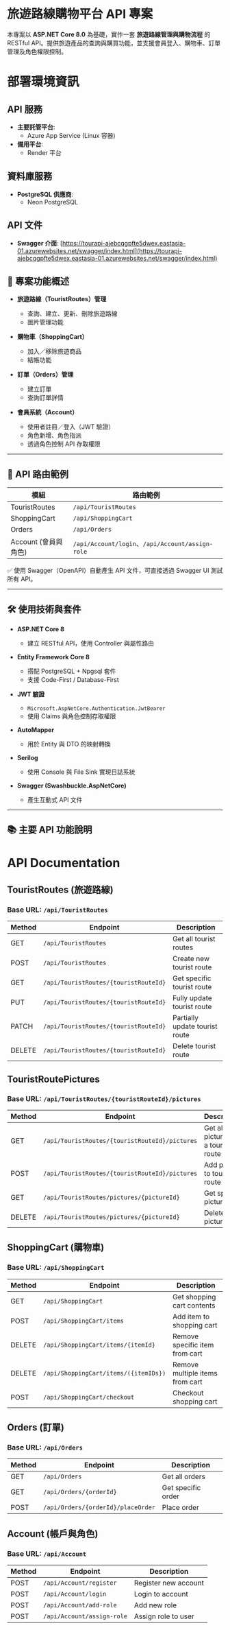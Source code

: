 # 旅遊路線購物平台 API 專案

本專案以 **ASP.NET Core 8.0** 為基礎，實作一套 **旅遊路線管理與購物流程** 的 RESTful API。提供旅遊產品的查詢與購買功能，並支援會員登入、購物車、訂單管理及角色權限控制。

# 部署環境資訊

## API 服務
- **主要託管平台**:
  - Azure App Service (Linux 容器)
- **備用平台**:
  - Render 平台

## 資料庫服務
- **PostgreSQL 供應商**:
  - Neon PostgreSQL

## API 文件
- **Swagger 介面**:
  [https://tourapi-ajebcqgpfte5dwex.eastasia-01.azurewebsites.net/swagger/index.html](https://tourapi-ajebcqgpfte5dwex.eastasia-01.azurewebsites.net/swagger/index.html)



## 📌 專案功能概述

- **旅遊路線（TouristRoutes）管理**
  - 查詢、建立、更新、刪除旅遊路線
  - 圖片管理功能

- **購物車（ShoppingCart）**
  - 加入／移除旅遊商品
  - 結帳功能

- **訂單（Orders）管理**
  - 建立訂單
  - 查詢訂單詳情

- **會員系統（Account）**
  - 使用者註冊／登入（JWT 驗證）
  - 角色新增、角色指派
  - 透過角色控制 API 存取權限

---

## 🔗 API 路由範例

| 模組             | 路由範例                                 |
|------------------|------------------------------------------|
| TouristRoutes     | `/api/TouristRoutes`                     |
| ShoppingCart      | `/api/ShoppingCart`                      |
| Orders            | `/api/Orders`                            |
| Account (會員與角色) | `/api/Account/login`、`/api/Account/assign-role` |

✅ 使用 Swagger（OpenAPI）自動產生 API 文件，可直接透過 Swagger UI 測試所有 API。

---

## 🛠️ 使用技術與套件

- **ASP.NET Core 8**
  - 建立 RESTful API，使用 Controller 與屬性路由
  
- **Entity Framework Core 8**
  - 搭配 PostgreSQL + Npgsql 套件
  - 支援 Code-First / Database-First

- **JWT 驗證**
  - `Microsoft.AspNetCore.Authentication.JwtBearer`
  - 使用 Claims 與角色控制存取權限

- **AutoMapper**
  - 用於 Entity 與 DTO 的映射轉換

- **Serilog**
  - 使用 Console 與 File Sink 實現日誌系統

- **Swagger (Swashbuckle.AspNetCore)**
  - 產生互動式 API 文件

---

## 📚 主要 API 功能說明

# API Documentation

## TouristRoutes (旅遊路線)

### Base URL: `/api/TouristRoutes`

| Method | Endpoint                          | Description                  |
|--------|-----------------------------------|------------------------------|
| GET    | `/api/TouristRoutes`              | Get all tourist routes       |
| POST   | `/api/TouristRoutes`              | Create new tourist route     |
| GET    | `/api/TouristRoutes/{touristRouteId}` | Get specific tourist route   |
| PUT    | `/api/TouristRoutes/{touristRouteId}` | Fully update tourist route   |
| PATCH  | `/api/TouristRoutes/{touristRouteId}` | Partially update tourist route |
| DELETE | `/api/TouristRoutes/{touristRouteId}` | Delete tourist route         |

## TouristRoutePictures

### Base URL: `/api/TouristRoutes/{touristRouteId}/pictures`

| Method | Endpoint                                      | Description                          |
|--------|-----------------------------------------------|--------------------------------------|
| GET    | `/api/TouristRoutes/{touristRouteId}/pictures` | Get all pictures for a tourist route |
| POST   | `/api/TouristRoutes/{touristRouteId}/pictures` | Add picture to tourist route        |
| GET    | `/api/TouristRoutes/pictures/{pictureId}`     | Get specific picture                |
| DELETE | `/api/TouristRoutes/pictures/{pictureId}`     | Delete picture                      |

## ShoppingCart (購物車)

### Base URL: `/api/ShoppingCart`

| Method | Endpoint                              | Description                          |
|--------|---------------------------------------|--------------------------------------|
| GET    | `/api/ShoppingCart`                   | Get shopping cart contents           |
| POST   | `/api/ShoppingCart/items`             | Add item to shopping cart            |
| DELETE | `/api/ShoppingCart/items/{itemId}`    | Remove specific item from cart       |
| DELETE | `/api/ShoppingCart/items/({itemIDs})` | Remove multiple items from cart      |
| POST   | `/api/ShoppingCart/checkout`          | Checkout shopping cart               |

## Orders (訂單)

### Base URL: `/api/Orders`

| Method | Endpoint                      | Description                  |
|--------|-------------------------------|------------------------------|
| GET    | `/api/Orders`                 | Get all orders               |
| GET    | `/api/Orders/{orderId}`       | Get specific order           |
| POST   | `/api/Orders/{orderId}/placeOrder` | Place order                 |

## Account (帳戶與角色)

### Base URL: `/api/Account`

| Method | Endpoint                  | Description                  |
|--------|---------------------------|------------------------------|
| POST   | `/api/Account/register`   | Register new account         |
| POST   | `/api/Account/login`      | Login to account            |
| POST   | `/api/Account/add-role`   | Add new role                |
| POST   | `/api/Account/assign-role`| Assign role to user         |